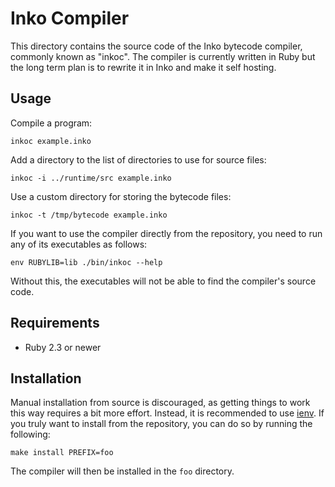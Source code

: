 # Inko Compiler

This directory contains the source code of the Inko bytecode compiler, commonly
known as "inkoc". The compiler is currently written in Ruby but the long term
plan is to rewrite it in Inko and make it self hosting.

## Usage

Compile a program:

    inkoc example.inko

Add a directory to the list of directories to use for source files:

    inkoc -i ../runtime/src example.inko

Use a custom directory for storing the bytecode files:

    inkoc -t /tmp/bytecode example.inko

If you want to use the compiler directly from the repository, you need to run
any of its executables as follows:

    env RUBYLIB=lib ./bin/inkoc --help

Without this, the executables will not be able to find the compiler's source
code.

## Requirements

* Ruby 2.3 or newer

## Installation

Manual installation from source is discouraged, as getting things to work this
way requires a bit more effort. Instead, it is recommended to use
[ienv](https://gitlab.com/inko-lang/ienv). If you truly want to install from the
repository, you can do so by running the following:

    make install PREFIX=foo

The compiler will then be installed in the `foo` directory.
